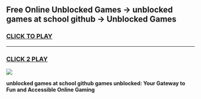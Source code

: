
## Free Online Unblocked Games → unblocked games at school github → Unblocked Games
<h3>
<a href="https://premium.freeplayer.one?title=unblocked_games_at_school_github&ref=21F">CLICK TO PLAY</a></h3>
<hr>

<h3>
<a href="https://premium.freeplayer.one?title=unblocked_games_at_school_github&ref=21F">CLICK 2 PLAY</a>
  
</h3>

<a href="https://premium.freeplayer.one?title=unblocked_games_at_school_github&ref=21F/"><img src="https://clearcache.store/games.png"></a>


**unblocked games at school github games unblocked: Your Gateway to Fun and Accessible Online Gaming**

